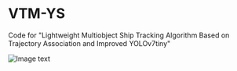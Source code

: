# VTM-YS

Code for "Lightweight Multiobject Ship Tracking Algorithm Based on Trajectory Association and Improved YOLOv7tiny"



![Image text](https://github.com/super611/VTM-YS/blob/main/gif.gif)
